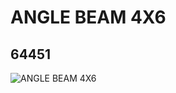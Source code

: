 # ANGLE BEAM 4X6
## 64451
![ANGLE BEAM 4X6](https://lc-www-live-s.legocdn.com/media/bricks/5/2/4539295.jpg)